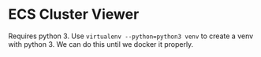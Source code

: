 ECS Cluster Viewer
==================

Requires python 3. Use  `virtualenv --python=python3 venv` to create a venv with python 3. We can do this until we docker it properly.
